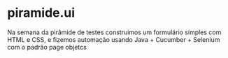 # piramide.ui
Na semana da pirâmide de testes construimos um formulário simples com HTML e CSS, e fizemos automação usando Java + Cucumber + Selenium com o padrão page objetcs
